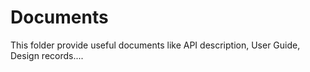 # Documents
This folder provide useful documents like API description, User Guide, Design records....
